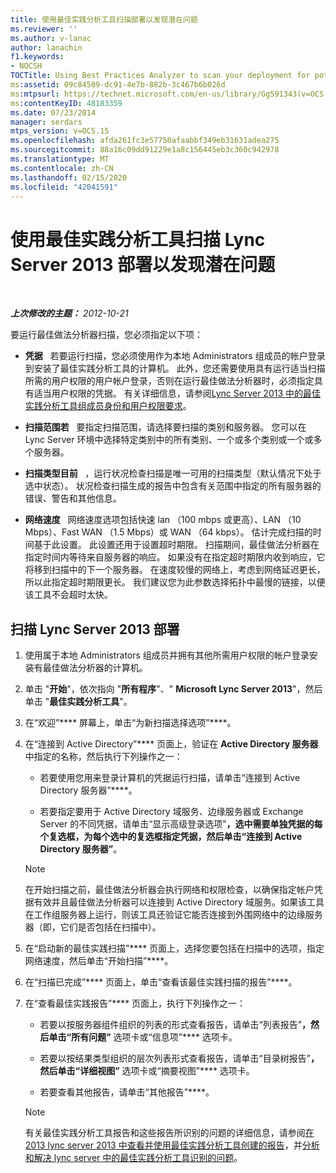```yaml
---
title: 使用最佳实践分析工具扫描部署以发现潜在问题
ms.reviewer: ''
ms.author: v-lanac
author: lanachin
f1.keywords:
- NOCSH
TOCTitle: Using Best Practices Analyzer to scan your deployment for potential issues
ms:assetid: 09c84509-dc91-4e7b-882b-3c467b6b026d
ms:mtpsurl: https://technet.microsoft.com/en-us/library/Gg591343(v=OCS.15)
ms:contentKeyID: 48183359
ms.date: 07/23/2014
manager: serdars
mtps_version: v=OCS.15
ms.openlocfilehash: afda261fc3e57750afaabbf349eb31631adea275
ms.sourcegitcommit: 88a16c09dd91229e1a8c156445eb3c360c942978
ms.translationtype: MT
ms.contentlocale: zh-CN
ms.lasthandoff: 02/15/2020
ms.locfileid: "42041591"
---
```

<div data-xmlns="http://www.w3.org/1999/xhtml">

<div class="topic" data-xmlns="http://www.w3.org/1999/xhtml" data-msxsl="urn:schemas-microsoft-com:xslt" data-cs="http://msdn.microsoft.com/">

<div data-asp="http://msdn2.microsoft.com/asp">

# <a name="using-best-practices-analyzer-to-scan-your-lync-server-2013-deployment-for-potential-issues"></a>使用最佳实践分析工具扫描 Lync Server 2013 部署以发现潜在问题

</div>

<div id="mainSection">

<div id="mainBody">

<span> </span>

_**上次修改的主题：** 2012-10-21_

要运行最佳做法分析器扫描，您必须指定以下项：

  - **凭据**   若要运行扫描，您必须使用作为本地 Administrators 组成员的帐户登录到安装了最佳实践分析工具的计算机。 此外，您还需要使用具有运行适当扫描所需的用户权限的用户帐户登录，否则在运行最佳做法分析器时，必须指定具有适当用户权限的凭据。 有关详细信息，请参阅[Lync Server 2013 中的最佳实践分析工具组成员身份和用户权限要求](lync-server-2013-group-memberships-and-user-rights-requirements-for-best-practices-analyzer.md)。

  - **扫描范围若**   要指定扫描范围，请选择要扫描的类别和服务器。 您可以在 Lync Server 环境中选择特定类别中的所有类别、一个或多个类别或一个或多个服务器。

  - **扫描类型目前**   ，运行状况检查扫描是唯一可用的扫描类型（默认情况下处于选中状态）。 状况检查扫描生成的报告中包含有关范围中指定的所有服务器的错误、警告和其他信息。

  - **网络速度**   网络速度选项包括快速 lan （100 mbps 或更高）、LAN （10 Mbps）、Fast WAN （1.5 Mbps）或 WAN （64 kbps）。 估计完成扫描的时间基于此设置。 此设置还用于设置超时期限。 扫描期间，最佳做法分析器在指定时间内等待来自服务器的响应。 如果没有在指定超时期限内收到响应，它将移到扫描中的下一个服务器。 在速度较慢的网络上，考虑到网络延迟更长，所以此指定超时期限更长。 我们建议您为此参数选择拓扑中最慢的链接，以便该工具不会超时太快。

<div>

## <a name="to-scan-your-lync-server-2013-deployment"></a>扫描 Lync Server 2013 部署

1.  使用属于本地 Administrators 组成员并拥有其他所需用户权限的帐户登录安装有最佳做法分析器的计算机。

2.  单击 "**开始**"，依次指向 "**所有程序**"、" **Microsoft Lync Server 2013**"，然后单击 "**最佳实践分析工具**"。

3.  在“欢迎”**** 屏幕上，单击“为新扫描选择选项”****。

4.  在“连接到 Active Directory”**** 页面上，验证在 **Active Directory 服务器**中指定的名称，然后执行下列操作之一：
    
      - 若要使用您用来登录计算机的凭据运行扫描，请单击“连接到 Active Directory 服务器”****。
    
      - 若要指定要用于 Active Directory 域服务、边缘服务器或 Exchange Server 的不同凭据，请单击“显示高级登录选项”****，选中需要单独凭据的每个复选框，为每个选中的复选框指定凭据，然后单击“连接到 Active Directory 服务器”****。
    
    <div>
    

    > [!NOTE]
    > 在开始扫描之前，最佳做法分析器会执行网络和权限检查，以确保指定帐户凭据有效并且最佳做法分析器可以连接到 Active Directory 域服务。如果该工具在工作组服务器上运行，则该工具还验证它能否连接到外围网络中的边缘服务器（即，它们是否包括在扫描中）。

    
    </div>

5.  在“启动新的最佳实践扫描”**** 页面上，选择您要包括在扫描中的选项，指定网络速度，然后单击“开始扫描”****。

6.  在“扫描已完成”**** 页面上，单击“查看该最佳实践扫描的报告”****。

7.  在“查看最佳实践报告”**** 页面上，执行下列操作之一：
    
      - 若要以按服务器组件组织的列表的形式查看报告，请单击“列表报告”****，然后单击“所有问题”**** 选项卡或“信息项”**** 选项卡。
    
      - 若要以按结果类型组织的层次列表形式查看报告，请单击“目录树报告”****，然后单击“详细视图”**** 选项卡或“摘要视图”**** 选项卡。
    
      - 若要查看其他报告，请单击“其他报告”****。
    
    <div>
    

    > [!NOTE]
    > 有关最佳实践分析工具报告和这些报告所识别的问题的详细信息，请参阅<A href="lync-server-2013-viewing-and-working-with-reports-created-by-best-practices-analyzer.md">在 2013 lync server 2013 中查看并使用最佳实践分析工具创建的报告</A>，并<A href="lync-server-2013-analyzing-and-resolving-issues-identified-by-best-practices-analyzer.md">分析和解决 lync server 中的最佳实践分析工具识别的问题</A>。

    
    </div>

</div>

</div>

<span> </span>

</div>

</div>

</div>

